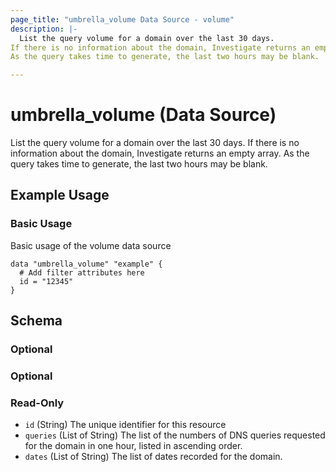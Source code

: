 ```yaml
---
page_title: "umbrella_volume Data Source - volume"
description: |-
  List the query volume for a domain over the last 30 days.
If there is no information about the domain, Investigate returns an empty array.
As the query takes time to generate, the last two hours may be blank.

---
```


# umbrella_volume (Data Source)

List the query volume for a domain over the last 30 days.
If there is no information about the domain, Investigate returns an empty array.
As the query takes time to generate, the last two hours may be blank.


## Example Usage


### Basic Usage

Basic usage of the volume data source

```hcl
data "umbrella_volume" "example" {
  # Add filter attributes here
  id = "12345"
}
```



## Schema

### Optional



### Optional



### Read-Only

- `id` (String) The unique identifier for this resource
- `queries` (List of String) The list of the numbers of DNS queries requested for the domain in one hour, listed in ascending order.
- `dates` (List of String) The list of dates recorded for the domain.



